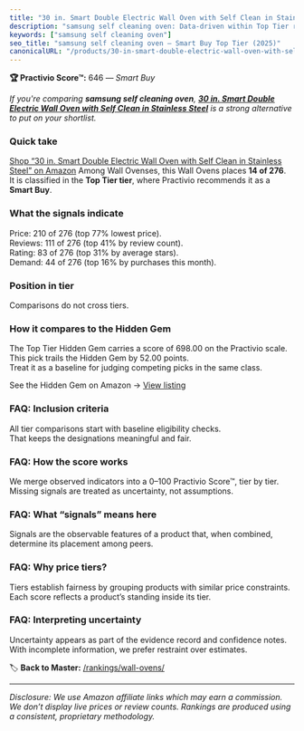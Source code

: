 ```yaml
---
title: "30 in. Smart Double Electric Wall Oven with Self Clean in Stainless Steel"
description: "samsung self cleaning oven: Data-driven within Top Tier ranking using the Practivio Score™. Positioned by quality, value, demand, findability, momentum."
keywords: ["samsung self cleaning oven"]
seo_title: "samsung self cleaning oven — Smart Buy Top Tier (2025)"
canonicalURL: "/products/30-in-smart-double-electric-wall-oven-with-self-clean-in-stainless-steel-B07QHF98ZL/"
---
```


**🏆 Practivio Score™:** 646 — _Smart Buy_


*If you're comparing **samsung self cleaning oven**, **[30 in. Smart Double Electric Wall Oven with Self Clean in Stainless Steel](https://www.amazon.com/dp/B07QHF98ZL?tag=practivio-20)** is a strong alternative to put on your shortlist.*
### Quick take
[Shop “30 in. Smart Double Electric Wall Oven with Self Clean in Stainless Steel” on Amazon](https://www.amazon.com/dp/B07QHF98ZL?tag=practivio-20)
Among Wall Ovenses, this Wall Ovens places **14 of 276**.  
It is classified in the **Top Tier tier**, where Practivio recommends it as a **Smart Buy**.

### What the signals indicate
Price: 210 of 276 (top 77% lowest price).  
Reviews: 111 of 276 (top 41% by review count).  
Rating: 83 of 276 (top 31% by average stars).  
Demand: 44 of 276 (top 16% by purchases this month).

### Position in tier
Comparisons do not cross tiers.

### How it compares to the Hidden Gem
The Top Tier Hidden Gem carries a score of 698.00 on the Practivio scale.  
This pick trails the Hidden Gem by 52.00 points.  
Treat it as a baseline for judging competing picks in the same class.  

See the Hidden Gem on Amazon → [View listing](https://www.amazon.com/dp/B00N45FU58?tag=practivio-20)

### FAQ: Inclusion criteria
All tier comparisons start with baseline eligibility checks.  
That keeps the designations meaningful and fair.

### FAQ: How the score works
We merge observed indicators into a 0–100 Practivio Score™, tier by tier.  
Missing signals are treated as uncertainty, not assumptions.

### FAQ: What “signals” means here
Signals are the observable features of a product that, when combined, determine its placement among peers.

### FAQ: Why price tiers?
Tiers establish fairness by grouping products with similar price constraints.  
Each score reflects a product’s standing inside its tier.

### FAQ: Interpreting uncertainty
Uncertainty appears as part of the evidence record and confidence notes.  
With incomplete information, we prefer restraint over estimates.


🏷️ **Back to Master:** [/rankings/wall-ovens/](/rankings/wall-ovens/)

---
_Disclosure: We use Amazon affiliate links which may earn a commission. We don’t display live prices or review counts. Rankings are produced using a consistent, proprietary methodology._
